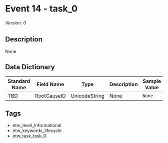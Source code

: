 # Event 14 - task_0
###### Version: 0

## Description
None

## Data Dictionary
|Standard Name|Field Name|Type|Description|Sample Value|
|---|---|---|---|---|
|TBD|RootCauseID|UnicodeString|None|`None`|

## Tags
* etw_level_Informational
* etw_keywords_lifecycle
* etw_task_task_0